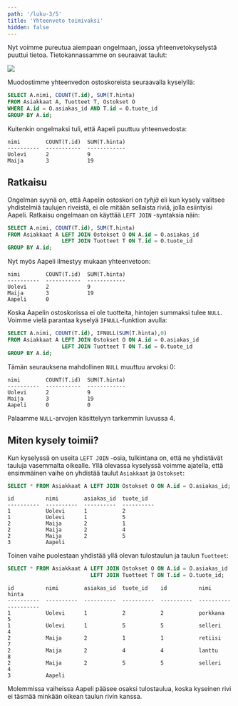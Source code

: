 ```yaml
---
path: '/luku-3/5'
title: 'Yhteenveto toimivaksi'
hidden: false
---
```


Nyt voimme pureutua aiempaan ongelmaan,
jossa yhteenvetokyselystä puuttui tietoa.
Tietokannassamme on seuraavat taulut:

<img src="/taulut.png">

Muodostimme yhteenvedon ostoskoreista seuraavalla kyselyllä:

```sql
SELECT A.nimi, COUNT(T.id), SUM(T.hinta)
FROM Asiakkaat A, Tuotteet T, Ostokset O
WHERE A.id = O.asiakas_id AND T.id = O.tuote_id
GROUP BY A.id;
```

Kuitenkin ongelmaksi tuli, että Aapeli puuttuu yhteenvedosta:

```x
nimi        COUNT(T.id)  SUM(T.hinta)
----------  -----------  ------------
Uolevi      2            9
Maija       3            19
```

## Ratkaisu

Ongelman syynä on, että Aapelin ostoskori on _tyhjä_
eli kun kysely valitsee yhdistelmiä taulujen riveistä,
ei ole mitään sellaista riviä, jolla esiintyisi Aapeli.
Ratkaisu ongelmaan on käyttää `LEFT JOIN` -syntaksia näin:

```sql
SELECT A.nimi, COUNT(T.id), SUM(T.hinta)
FROM Asiakkaat A LEFT JOIN Ostokset O ON A.id = O.asiakas_id
                 LEFT JOIN Tuotteet T ON T.id = O.tuote_id
GROUP BY A.id;
```

Nyt myös Aapeli ilmestyy mukaan yhteenvetoon:

```x
nimi        COUNT(T.id)  SUM(T.hinta)
----------  -----------  ------------
Uolevi      2            9           
Maija       3            19          
Aapeli      0                     
```

Koska Aapelin ostoskorissa ei ole tuotteita,
hintojen summaksi tulee `NULL`.
Voimme vielä parantaa kyselyä `IFNULL`-funktion avulla:

```sql
SELECT A.nimi, COUNT(T.id), IFNULL(SUM(T.hinta),0)
FROM Asiakkaat A LEFT JOIN Ostokset O ON A.id = O.asiakas_id
                 LEFT JOIN Tuotteet T ON T.id = O.tuote_id
GROUP BY A.id;
```

Tämän seurauksena mahdollinen `NULL` muuttuu arvoksi 0:

```x
nimi        COUNT(T.id)  SUM(T.hinta)
----------  -----------  ------------
Uolevi      2            9           
Maija       3            19          
Aapeli      0            0
```

Palaamme `NULL`-arvojen käsittelyyn tarkemmin luvussa 4.

## Miten kysely toimii?

Kun kyselyssä on useita `LEFT JOIN` -osia, tulkintana on,
että ne yhdistävät tauluja vasemmalta oikealle.
Yllä olevassa kyselyssä voimme ajatella,
että ensimmäinen vaihe on yhdistää taulut `Asiakkaat` ja `Ostokset`:

```sql
SELECT * FROM Asiakkaat A LEFT JOIN Ostokset O ON A.id = O.asiakas_id;
```

```x
id          nimi        asiakas_id  tuote_id  
----------  ----------  ----------  ----------
1           Uolevi      1           2         
1           Uolevi      1           5         
2           Maija       2           1         
2           Maija       2           4         
2           Maija       2           5         
3           Aapeli    
```

Toinen vaihe puolestaan yhdistää yllä olevan tulostaulun ja taulun `Tuotteet`:

```sql
SELECT * FROM Asiakkaat A LEFT JOIN Ostokset O ON A.id = O.asiakas_id
                          LEFT JOIN Tuotteet T ON T.id = O.tuote_id;
```

```x
id          nimi        asiakas_id  tuote_id    id          nimi        hinta     
----------  ----------  ----------  ----------  ----------  ----------  ----------
1           Uolevi      1           2           2           porkkana    5         
1           Uolevi      1           5           5           selleri     4         
2           Maija       2           1           1           retiisi     7         
2           Maija       2           4           4           lanttu      8         
2           Maija       2           5           5           selleri     4         
3           Aapeli      
```

Molemmissa vaiheissa Aapeli pääsee osaksi tulostaulua,
koska kyseinen rivi ei täsmää minkään oikean taulun rivin kanssa.
